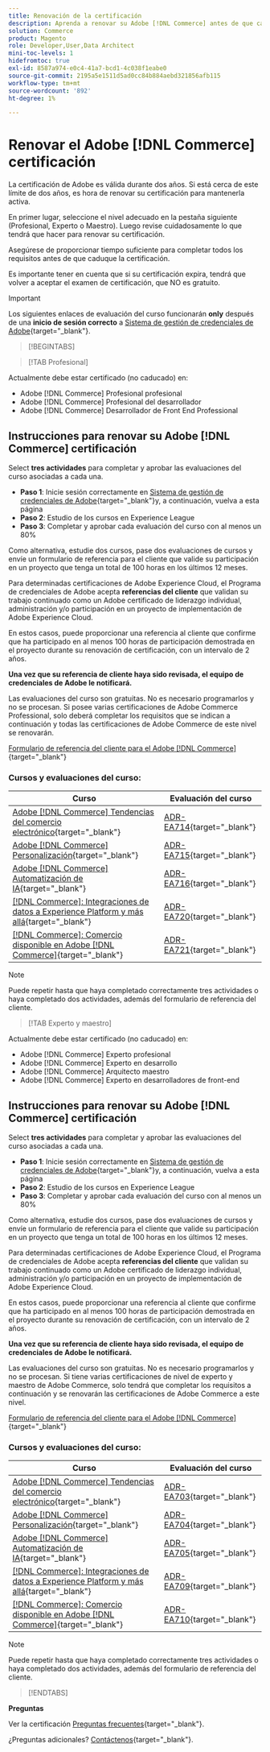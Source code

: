 ```yaml
---
title: Renovación de la certificación
description: Aprenda a renovar su Adobe [!DNL Commerce] antes de que caduque.
solution: Commerce
product: Magento
role: Developer,User,Data Architect
mini-toc-levels: 1
hidefromtoc: true
exl-id: 8587a974-e0c4-41a7-bcd1-4c038f1eabe0
source-git-commit: 2195a5e1511d5ad0cc84b884aebd321856afb115
workflow-type: tm+mt
source-wordcount: '892'
ht-degree: 1%

---
```


# Renovar el Adobe [!DNL Commerce] certificación

La certificación de Adobe es válida durante dos años. Si está cerca de este límite de dos años, es hora de renovar su certificación para mantenerla activa.

En primer lugar, seleccione el nivel adecuado en la pestaña siguiente (Profesional, Experto o Maestro). Luego revise cuidadosamente lo que tendrá que hacer para renovar su certificación.

Asegúrese de proporcionar tiempo suficiente para completar todos los requisitos antes de que caduque la certificación.

Es importante tener en cuenta que si su certificación expira, tendrá que volver a aceptar el examen de certificación, que NO es gratuito.

>[!IMPORTANT]
>
>Los siguientes enlaces de evaluación del curso funcionarán **only** después de una **inicio de sesión correcto** a [Sistema de gestión de credenciales de Adobe](http://www.certmetrics.com/adobe){target="_blank"}.

>[!BEGINTABS]

>[!TAB Profesional]

Actualmente debe estar certificado (no caducado) en:

* Adobe [!DNL Commerce] Profesional profesional
* Adobe [!DNL Commerce] Profesional del desarrollador
* Adobe [!DNL Commerce] Desarrollador de Front End Professional

## Instrucciones para renovar su Adobe [!DNL Commerce] certificación

Select **tres actividades** para completar y aprobar las evaluaciones del curso asociadas a cada una.

* **Paso 1**: Inicie sesión correctamente en [Sistema de gestión de credenciales de Adobe](http://www.certmetrics.com/adobe){target="_blank"}y, a continuación, vuelva a esta página
* **Paso 2**: Estudio de los cursos en Experience League
* **Paso 3**: Completar y aprobar cada evaluación del curso con al menos un 80%

Como alternativa, estudie dos cursos, pase dos evaluaciones de cursos y envíe un formulario de referencia para el cliente que valide su participación en un proyecto que tenga un total de 100 horas en los últimos 12 meses.

Para determinadas certificaciones de Adobe Experience Cloud, el Programa de credenciales de Adobe acepta **referencias del cliente** que validan su trabajo continuado como un Adobe certificado de liderazgo individual, administración y/o participación en un proyecto de implementación de Adobe Experience Cloud.

En estos casos, puede proporcionar una referencia al cliente que confirme que ha participado en al menos 100 horas de participación demostrada en el proyecto durante su renovación de certificación, con un intervalo de 2 años.

**Una vez que su referencia de cliente haya sido revisada, el equipo de credenciales de Adobe le notificará.**

Las evaluaciones del curso son gratuitas. No es necesario programarlos y no se procesan. Si posee varias certificaciones de Adobe Commerce Professional, solo deberá completar los requisitos que se indican a continuación y todas las certificaciones de Adobe Commerce de este nivel se renovarán.

[Formulario de referencia del cliente para el Adobe [!DNL Commerce]](https://www.certmetrics.com/adobe/candidate/caveon_sso_adobe.aspx?ssoLogin=true&amp;eid=ADR-EA711){target="_blank"}

### Cursos y evaluaciones del curso:

| Curso | Evaluación del curso |
| ------- | ------- |
| [Adobe [!DNL Commerce] Tendencias del comercio electrónico](https://experienceleague.adobe.com/docs/commerce-events/events/commerce-and-coffee/2022/ecommerce-trends.html?lang=en){target="_blank"} | [ADR-EA714](https://www.certmetrics.com/adobe/candidate/caveon_sso_adobe.aspx?ssoLogin=true&amp;eid=ADR-EA714){target="_blank"} |
| [Adobe [!DNL Commerce] Personalización](https://experienceleague.adobe.com/docs/commerce-events/events/commerce-and-coffee/2022/personalization.html?lang=en){target="_blank"} | [ADR-EA715](https://www.certmetrics.com/adobe/candidate/caveon_sso_adobe.aspx?ssoLogin=true&amp;eid=ADR-EA715){target="_blank"} |
| [Adobe [!DNL Commerce] Automatización de IA](https://experienceleague.adobe.com/docs/commerce-events/events/commerce-and-coffee/2022/ai-and-automation.html?lang=en){target="_blank"} | [ADR-EA716](https://www.certmetrics.com/adobe/candidate/caveon_sso_adobe.aspx?ssoLogin=true&amp;eid=ADR-EA716){target="_blank"} |
| [[!DNL Commerce]: Integraciones de datos a Experience Platform y más allá](https://video.tv.adobe.com/v/3413334/){target="_blank"} | [ADR-EA720](https://www.certmetrics.com/adobe/candidate/caveon_sso_adobe.aspx?ssoLogin=true&amp;eid=ADR-EA720){target="_blank"} |
| [[!DNL Commerce]: Comercio disponible en Adobe [!DNL Commerce]](https://video.tv.adobe.com/v/3413335/){target="_blank"} | [ADR-EA721](https://www.certmetrics.com/adobe/candidate/caveon_sso_adobe.aspx?ssoLogin=true&amp;eid=ADR-EA721){target="_blank"} |

>[!NOTE]
>
>Puede repetir hasta que haya completado correctamente tres actividades o haya completado dos actividades, además del formulario de referencia del cliente.

>[!TAB Experto y maestro]

Actualmente debe estar certificado (no caducado) en:

* Adobe [!DNL Commerce] Experto profesional
* Adobe [!DNL Commerce] Experto en desarrollo
* Adobe [!DNL Commerce] Arquitecto maestro
* Adobe [!DNL Commerce] Experto en desarrolladores de front-end

## Instrucciones para renovar su Adobe [!DNL Commerce] certificación

Select **tres actividades** para completar y aprobar las evaluaciones del curso asociadas a cada una.

* **Paso 1**: Inicie sesión correctamente en [Sistema de gestión de credenciales de Adobe](http://www.certmetrics.com/adobe){target="_blank"}y, a continuación, vuelva a esta página
* **Paso 2**: Estudio de los cursos en Experience League
* **Paso 3**: Completar y aprobar cada evaluación del curso con al menos un 80%

Como alternativa, estudie dos cursos, pase dos evaluaciones de cursos y envíe un formulario de referencia para el cliente que valide su participación en un proyecto que tenga un total de 100 horas en los últimos 12 meses.

Para determinadas certificaciones de Adobe Experience Cloud, el Programa de credenciales de Adobe acepta **referencias del cliente** que validan su trabajo continuado como un Adobe certificado de liderazgo individual, administración y/o participación en un proyecto de implementación de Adobe Experience Cloud.

En estos casos, puede proporcionar una referencia al cliente que confirme que ha participado en al menos 100 horas de participación demostrada en el proyecto durante su renovación de certificación, con un intervalo de 2 años.

**Una vez que su referencia de cliente haya sido revisada, el equipo de credenciales de Adobe le notificará.**

Las evaluaciones del curso son gratuitas. No es necesario programarlos y no se procesan. Si tiene varias certificaciones de nivel de experto y maestro de Adobe Commerce, solo tendrá que completar los requisitos a continuación y se renovarán las certificaciones de Adobe Commerce a este nivel.

[Formulario de referencia del cliente para el Adobe [!DNL Commerce]](https://www.certmetrics.com/adobe/candidate/caveon_sso_adobe.aspx?ssoLogin=true&amp;eid=ADR-EA700){target="_blank"}

### Cursos y evaluaciones del curso:

| Curso | Evaluación del curso |
| ------- | ------- |
| [Adobe [!DNL Commerce] Tendencias del comercio electrónico](https://experienceleague.adobe.com/docs/commerce-events/events/commerce-and-coffee/2022/ecommerce-trends.html?lang=en){target="_blank"} | [ADR-EA703](https://www.certmetrics.com/adobe/candidate/caveon_sso_adobe.aspx?ssoLogin=true&amp;eid=ADR-EA703){target="_blank"} |
| [Adobe [!DNL Commerce] Personalización](https://experienceleague.adobe.com/docs/commerce-events/events/commerce-and-coffee/2022/personalization.html?lang=en){target="_blank"} | [ADR-EA704](https://www.certmetrics.com/adobe/candidate/caveon_sso_adobe.aspx?ssoLogin=true&amp;eid=ADR-EA704){target="_blank"} |
| [Adobe [!DNL Commerce] Automatización de IA](https://experienceleague.adobe.com/docs/commerce-events/events/commerce-and-coffee/2022/ai-and-automation.html?lang=en){target="_blank"} | [ADR-EA705](https://www.certmetrics.com/adobe/candidate/caveon_sso_adobe.aspx?ssoLogin=true&amp;eid=ADR-EA705){target="_blank"} |
| [[!DNL Commerce]: Integraciones de datos a Experience Platform y más allá](https://video.tv.adobe.com/v/3413334/){target="_blank"} | [ADR-EA709](https://www.certmetrics.com/adobe/candidate/caveon_sso_adobe.aspx?ssoLogin=true&amp;eid=ADR-EA709){target="_blank"} |
| [[!DNL Commerce]: Comercio disponible en Adobe [!DNL Commerce]](https://video.tv.adobe.com/v/3413335/){target="_blank"} | [ADR-EA710](https://www.certmetrics.com/adobe/candidate/caveon_sso_adobe.aspx?ssoLogin=true&amp;eid=ADR-EA710){target="_blank"} |

>[!NOTE]
>
>Puede repetir hasta que haya completado correctamente tres actividades o haya completado dos actividades, además del formulario de referencia del cliente.

>[!ENDTABS]

**Preguntas**

Ver la certificación [Preguntas frecuentes](https://experienceleague.adobe.com/docs/certification/certification/faq.html?lang=en){target="_blank"}.

¿Preguntas adicionales? [Contáctenos](mailto:certif@adobe.com){target="_blank"}.
